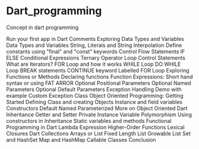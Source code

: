 # Dart_programming
Concept in dart programming

Run your first app in Dart
Comments
Exploring Data Types and Variables
Data Types and Variables
String, Literals and String Interpolation
Define constants using "final" and "const" keywords
Control Flow Statements
IF ELSE
Conditional Expressions
Ternary Operator
Loop Control Statements
What are Iterators?
FOR Loop and how it works
WHILE Loop
DO WHILE Loop
BREAK statements
CONTINUE keyword
Labelled FOR Loop
Exploring Functions or Methods
Declaring functions
Function Expressions: Short hand syntax or using FAT ARROR
Optional Positional Parameters
Optional Named Parameters
Optional Default Parameters
Exception Handling
Demo with example
Custom Exception Class
Object Oriented Programming: Getting Started
Defining Class and creating Objects
Instance and field variables
Constructors
Default
Named
Parameterized
More on Object Oriented Dart
Inheritance
Getter and Setter
Private Instance Variable
Polymorphism
Using constructors in Inheritance
Static variables and methods
Functional Programming in Dart
Lambda Expression
Higher-Order Functions
Lexical Closures
Dart Collections
Arrays or List
Fixed Length List
Growable List
Set and HashSet
Map and HashMap
Callable Classes
Conclusion
